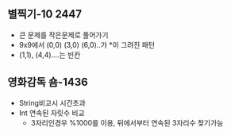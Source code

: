 



## 별찍기-10 2447

* 큰 문제를 작은문제로 풀어가기
* 9x9에서 (0,0) (3,0) (6,0)..가 *이 그려진 패턴
* (1,1), (4,4)....는 빈칸



## 영화감독 숌-1436

* String비교시 시간초과
* Int 연속된 자릿수 비교
  * 3자리인경우 %1000를 이용, 뒤에서부터 연속된 3자리수 찾기가능

